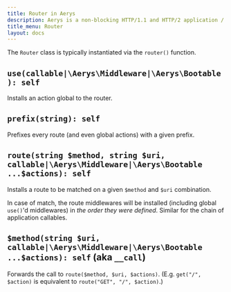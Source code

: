 ```yaml
---
title: Router in Aerys
description: Aerys is a non-blocking HTTP/1.1 and HTTP/2 application / websocket / static file server.
title_menu: Router
layout: docs
---
```


The `Router` class is typically instantiated via the `router()` function.

## `use(callable|\Aerys\Middleware|\Aerys\Bootable): self`

Installs an action global to the router.

## `prefix(string): self`

Prefixes every route (and even global actions) with a given prefix.

## `route(string $method, string $uri, callable|\Aerys\Middleware|\Aerys\Bootable ...$actions): self`

Installs a route to be matched on a given `$method` and `$uri` combination.

In case of match, the route middlewares will be installed (including global `use()`'d middlewares) in _the order they were defined_. Similar for the chain of application callables.

## `$method(string $uri, callable|\Aerys\Middleware|\Aerys\Bootable ...$actions): self` (aka `__call`)

Forwards the call to `route($method, $uri, $actions)`. (E.g. `get("/", $action)` is equivalent to `route("GET", "/", $action)`.)